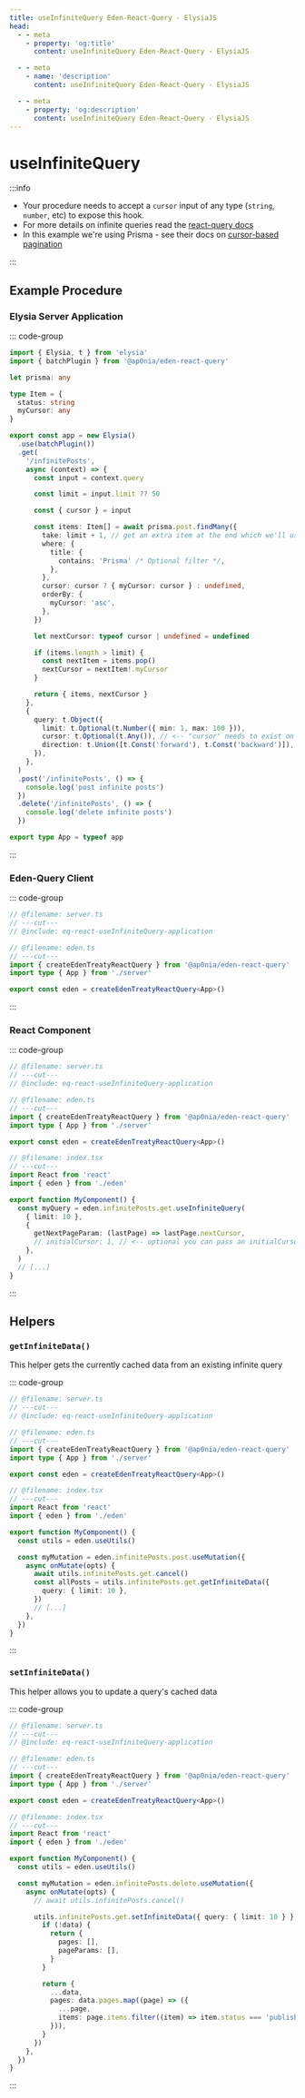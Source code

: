 ```yaml
---
title: useInfiniteQuery Eden-React-Query - ElysiaJS
head:
  - - meta
    - property: 'og:title'
      content: useInfiniteQuery Eden-React-Query - ElysiaJS

  - - meta
    - name: 'description'
      content: useInfiniteQuery Eden-React-Query - ElysiaJS

  - - meta
    - property: 'og:description'
      content: useInfiniteQuery Eden-React-Query - ElysiaJS
---
```


# useInfiniteQuery

:::info

- Your procedure needs to accept a `cursor` input of any type (`string`, `number`, etc) to expose this hook.
- For more details on infinite queries read the [react-query docs](https://tanstack.com/query/v5/docs/framework/react/reference/useInfiniteQuery)
- In this example we're using Prisma - see their docs on [cursor-based pagination](https://www.prisma.io/docs/concepts/components/prisma-client/pagination#cursor-based-pagination)

:::

## Example Procedure

### Elysia Server Application

::: code-group

```typescript twoslash include eq-react-useInfiniteQuery-application [server.ts]
import { Elysia, t } from 'elysia'
import { batchPlugin } from '@ap0nia/eden-react-query'

let prisma: any

type Item = {
  status: string
  myCursor: any
}

export const app = new Elysia()
  .use(batchPlugin())
  .get(
    '/infinitePosts',
    async (context) => {
      const input = context.query

      const limit = input.limit ?? 50

      const { cursor } = input

      const items: Item[] = await prisma.post.findMany({
        take: limit + 1, // get an extra item at the end which we'll use as next cursor
        where: {
          title: {
            contains: 'Prisma' /* Optional filter */,
          },
        },
        cursor: cursor ? { myCursor: cursor } : undefined,
        orderBy: {
          myCursor: 'asc',
        },
      })

      let nextCursor: typeof cursor | undefined = undefined

      if (items.length > limit) {
        const nextItem = items.pop()
        nextCursor = nextItem!.myCursor
      }

      return { items, nextCursor }
    },
    {
      query: t.Object({
        limit: t.Optional(t.Number({ min: 1, max: 100 })),
        cursor: t.Optional(t.Any()), // <-- "cursor" needs to exist on either the query or params, but can be any type
        direction: t.Union([t.Const('forward'), t.Const('backward')]), // optional, useful for bi-directional query
      }),
    },
  )
  .post('/infinitePosts', () => {
    console.log('post infinite posts')
  })
  .delete('/infinitePosts', () => {
    console.log('delete infinite posts')
  })

export type App = typeof app
```

:::

### Eden-Query Client

::: code-group

```typescript twoslash
// @filename: server.ts
// ---cut---
// @include: eq-react-useInfiniteQuery-application

// @filename: eden.ts
// ---cut---
import { createEdenTreatyReactQuery } from '@ap0nia/eden-react-query'
import type { App } from './server'

export const eden = createEdenTreatyReactQuery<App>()
```

:::

### React Component

::: code-group

```typescript twoslash [index.tsx]
// @filename: server.ts
// ---cut---
// @include: eq-react-useInfiniteQuery-application

// @filename: eden.ts
// ---cut---
import { createEdenTreatyReactQuery } from '@ap0nia/eden-react-query'
import type { App } from './server'

export const eden = createEdenTreatyReactQuery<App>()

// @filename: index.tsx
// ---cut---
import React from 'react'
import { eden } from './eden'

export function MyComponent() {
  const myQuery = eden.infinitePosts.get.useInfiniteQuery(
    { limit: 10 },
    {
      getNextPageParam: (lastPage) => lastPage.nextCursor,
      // initialCursor: 1, // <-- optional you can pass an initialCursor
    },
  )
  // [...]
}
```

:::

## Helpers

### `getInfiniteData()`

This helper gets the currently cached data from an existing infinite query

::: code-group

```typescript twoslash [index.tsx]
// @filename: server.ts
// ---cut---
// @include: eq-react-useInfiniteQuery-application

// @filename: eden.ts
// ---cut---
import { createEdenTreatyReactQuery } from '@ap0nia/eden-react-query'
import type { App } from './server'

export const eden = createEdenTreatyReactQuery<App>()

// @filename: index.tsx
// ---cut---
import React from 'react'
import { eden } from './eden'

export function MyComponent() {
  const utils = eden.useUtils()

  const myMutation = eden.infinitePosts.post.useMutation({
    async onMutate(opts) {
      await utils.infinitePosts.get.cancel()
      const allPosts = utils.infinitePosts.get.getInfiniteData({
        query: { limit: 10 },
      })
      // [...]
    },
  })
}
```

:::

### `setInfiniteData()`

This helper allows you to update a query's cached data

::: code-group

```typescript twoslash [index.tsx]
// @filename: server.ts
// ---cut---
// @include: eq-react-useInfiniteQuery-application

// @filename: eden.ts
// ---cut---
import { createEdenTreatyReactQuery } from '@ap0nia/eden-react-query'
import type { App } from './server'

export const eden = createEdenTreatyReactQuery<App>()

// @filename: index.tsx
// ---cut---
import React from 'react'
import { eden } from './eden'

export function MyComponent() {
  const utils = eden.useUtils()

  const myMutation = eden.infinitePosts.delete.useMutation({
    async onMutate(opts) {
      // await utils.infinitePosts.cancel()

      utils.infinitePosts.get.setInfiniteData({ query: { limit: 10 } }, (data) => {
        if (!data) {
          return {
            pages: [],
            pageParams: [],
          }
        }

        return {
          ...data,
          pages: data.pages.map((page) => ({
            ...page,
            items: page.items.filter((item) => item.status === 'published'),
          })),
        }
      })
    },
  })
}
```

:::
